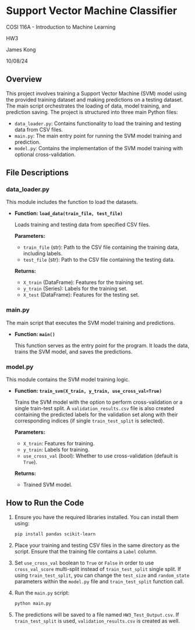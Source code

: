 # Support Vector Machine Classifier

COSI 116A - Introduction to Machine Learning

HW3

James Kong

10/08/24

## Overview

This project involves training a Support Vector Machine (SVM) model using the provided training dataset and making predictions on a testing dataset. The main script orchestrates the loading of data, model training, and prediction saving. The project is structured into three main Python files:

- `data_loader.py`: Contains functionality to load the training and testing data from CSV files.
- `main.py`: The main entry point for running the SVM model training and prediction.
- `model.py`: Contains the implementation of the SVM model training with optional cross-validation.

## File Descriptions

### data_loader.py

This module includes the function to load the datasets.

- **Function: `load_data(train_file, test_file)`**
  
  Loads training and testing data from specified CSV files.

  **Parameters:**
  - `train_file` (str): Path to the CSV file containing the training data, including labels.
  - `test_file` (str): Path to the CSV file containing the testing data.

  **Returns:**
  - `X_train` (DataFrame): Features for the training set.
  - `y_train` (Series): Labels for the training set.
  - `X_test` (DataFrame): Features for the testing set.

### main.py

The main script that executes the SVM model training and predictions.

- **Function: `main()`**

  This function serves as the entry point for the program. It loads the data, trains the SVM model, and saves the predictions.

### model.py

This module contains the SVM model training logic.

- **Function: `train_svm(X_train, y_train, use_cross_val=True)`**
  
  Trains the SVM model with the option to perform cross-validation or a single train-test split. A `validation_results.csv` file is also created containing the predicted labels for the validation set along with their corresponding indices (if single `train_test_split` is selected).

  **Parameters:**
  - `X_train`: Features for training.
  - `y_train`: Labels for training.
  - `use_cross_val` (bool): Whether to use cross-validation (default is `True`).

  **Returns:**
  - Trained SVM model.

## How to Run the Code

1. Ensure you have the required libraries installed. You can install them using:
   ```bash
   pip install pandas scikit-learn
   ```

2. Place your training and testing CSV files in the same directory as the script. Ensure that the training file contains a `Label` column.

3. Set `use_cross_val` boolean to `True` or `False` in order to use `cross_val_score` multi-split instead of `train_test_split` single split. If using `train_test_split`, you can change the `test_size` and `random_state` parameters within the `model.py` file and `train_test_split` function call.

4. Run the `main.py` script:
   ```bash
   python main.py
   ```

5. The predictions will be saved to a file named `HW3_Test_Output.csv`. If `train_test_split` is used, `validation_results.csv` is created as well.
